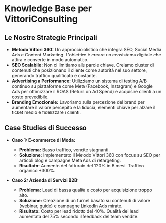 # Knowledge Base per VittoriConsulting

## Le Nostre Strategie Principali

- **Metodo Vittori 360:** Un approccio olistico che integra SEO, Social Media Ads e Content Marketing. L'obiettivo è creare un ecosistema digitale che attira e converte in modo automatico.
- **SEO Scalabile:** Non ci limitiamo alle parole chiave. Creiamo cluster di contenuti che posizionano il cliente come autorità nel suo settore, generando traffico qualificato e costante.
- **Advertising a Performance:** Utilizziamo un sistema di testing A/B continuo su piattaforme come Meta (Facebook, Instagram) e Google Ads per ottimizzare il ROAS (Return on Ad Spend) e acquisire clienti a un costo prevedibile.
- **Branding Emozionale:** Lavoriamo sulla percezione del brand per aumentare il valore percepito e la fiducia, elementi chiave per alzare il ticket medio e fidelizzare i clienti.

## Case Studies di Successo

- **Caso 1: E-commerce di Moda:**
  - **Problema:** Basso traffico, vendite stagnanti.
  - **Soluzione:** Implementato il Metodo Vittori 360 con focus su SEO per articoli blog e campagne Meta Ads di retargeting.
  - **Risultato:** Aumento del fatturato del 120% in 6 mesi. Traffico organico +300%.

- **Caso 2: Azienda di Servizi B2B:**
  - **Problema:** Lead di bassa qualità e costo per acquisizione troppo alto.
  - **Soluzione:** Creazione di un funnel basato su contenuti di valore (webinar, guide) e campagne LinkedIn Ads mirate.
  - **Risultato:** Costo per lead ridotto del 40%. Qualità dei lead aumentata del 75% secondo il feedback del team vendite.
